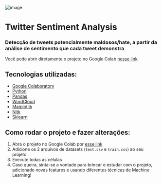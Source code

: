 ![image](https://user-images.githubusercontent.com/54322854/176503811-534157ca-6caf-4054-be5b-4fa96e65e207.png)

# Twitter Sentiment Analysis

### Detecção de tweets potencialmente maldosos/hate, a partir da análise de sentimento que cada tweet demonstra

Você pode abrir diretamente o projeto no Google Colab [nesse link](https://colab.research.google.com/drive/1lY2apmN0bx-TUW2I-DyvoOkYCgnwUsli#scrollTo=jHBpUll3har7)

## Tecnologias utilizadas:

* [Google Colaboratory](https://research.google.com/colaboratory/)
* [Python](https://www.python.org/)
* [Pandas](https://pandas.pydata.org/)
* [WordCloud](https://pypi.org/project/wordcloud/)
* [Matplotlib](https://matplotlib.org/)
* [Nltk](https://www.nltk.org/)
* [Sklearn](https://scikit-learn.org/stable/)

## Como rodar o projeto e fazer alterações:

1. Abra o projeto no Google Colab por [esse link](https://colab.research.google.com/drive/1lY2apmN0bx-TUW2I-DyvoOkYCgnwUsli#scrollTo=jHBpUll3har7)
2. Adicione os 2 arquivos de datasets (`test.csv` e `train.csv`) ao seu projeto
3. Execute todas as células
4. Caso queira, sinta-se a vontade para brincar e estudar com o projeto, adicionado novas features e usando diferentes técnicas de Machine Learning!

